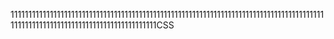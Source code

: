 111111111111111111111111111111111111111111111111111111111111111111111111111111111111111111111111111111111111111111111111111111111CSS
